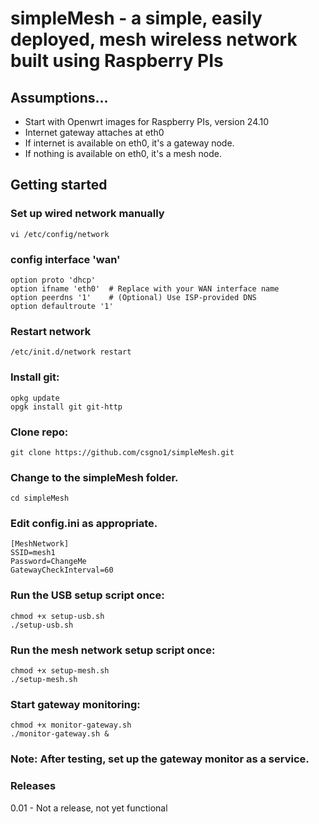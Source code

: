 # simpleMesh - a simple, easily deployed, mesh wireless network built using Raspberry PIs

## Assumptions...

- Start with Openwrt images for Raspberry PIs, version 24.10
- Internet gateway attaches at eth0
- If internet is available on eth0, it's a gateway node.
- If nothing is available on eth0, it's a mesh node.

## Getting started

### Set up wired network manually
    vi /etc/config/network
### config interface 'wan'
    option proto 'dhcp'
    option ifname 'eth0'  # Replace with your WAN interface name
    option peerdns '1'    # (Optional) Use ISP-provided DNS
    option defaultroute '1'

### Restart network

    /etc/init.d/network restart

### Install git:
    opkg update
    opgk install git git-http

### Clone repo:<br>
    git clone https://github.com/csgno1/simpleMesh.git

### Change to the simpleMesh folder.
    cd simpleMesh

### Edit config.ini as appropriate.

    [MeshNetwork]
    SSID=mesh1
    Password=ChangeMe
    GatewayCheckInterval=60

### Run the USB setup script once:
    chmod +x setup-usb.sh
    ./setup-usb.sh

### Run the mesh network setup script once:
    chmod +x setup-mesh.sh
    ./setup-mesh.sh

### Start gateway monitoring:
    chmod +x monitor-gateway.sh
    ./monitor-gateway.sh &
### Note: After testing, set up the gateway monitor as a service.

### Releases
0.01 - Not a release, not yet functional
